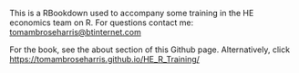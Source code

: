 This is a RBookdown used to accompany some training in the HE economics team on R. For questions contact me: tomambroseharris@btinternet.com

For the book, see the about section of this Github page. Alternatively, click https://tomambroseharris.github.io/HE_R_Training/






